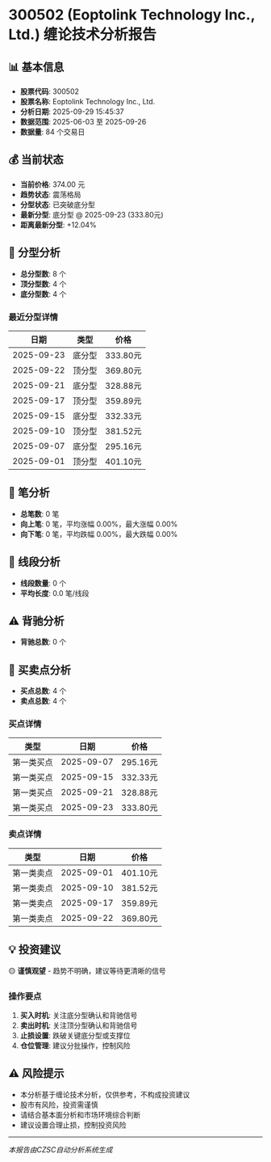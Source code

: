 # 300502 (Eoptolink Technology Inc., Ltd.) 缠论技术分析报告

## 📊 基本信息

- **股票代码**: 300502
- **股票名称**: Eoptolink Technology Inc., Ltd.
- **分析日期**: 2025-09-29 15:45:37
- **数据范围**: 2025-06-03 至 2025-09-26
- **数据量**: 84 个交易日

## 💰 当前状态

- **当前价格**: 374.00 元
- **趋势状态**: 震荡格局
- **分型状态**: 已突破底分型
- **最新分型**: 底分型 @ 2025-09-23 (333.80元)
- **距离最新分型**: +12.04%

## 🔺 分型分析

- **总分型数**: 8 个
- **顶分型数**: 4 个
- **底分型数**: 4 个

### 最近分型详情

| 日期 | 类型 | 价格 |
|------|------|------|
| 2025-09-23 | 底分型 | 333.80元 |
| 2025-09-22 | 顶分型 | 369.80元 |
| 2025-09-21 | 底分型 | 328.88元 |
| 2025-09-17 | 顶分型 | 359.89元 |
| 2025-09-15 | 底分型 | 332.33元 |
| 2025-09-10 | 顶分型 | 381.52元 |
| 2025-09-07 | 底分型 | 295.16元 |
| 2025-09-01 | 顶分型 | 401.10元 |

## 📏 笔分析

- **总笔数**: 0 笔
- **向上笔**: 0 笔，平均涨幅 0.00%，最大涨幅 0.00%
- **向下笔**: 0 笔，平均跌幅 0.00%，最大跌幅 0.00%

## 📐 线段分析

- **线段数量**: 0 个
- **平均长度**: 0.0 笔/线段

## ⚠️ 背驰分析

- **背驰总数**: 0 个

## 🎯 买卖点分析

- **买点总数**: 4 个
- **卖点总数**: 4 个

### 买点详情

| 类型 | 日期 | 价格 |
|------|------|------|
| 第一类买点 | 2025-09-07 | 295.16元 |
| 第一类买点 | 2025-09-15 | 332.33元 |
| 第一类买点 | 2025-09-21 | 328.88元 |
| 第一类买点 | 2025-09-23 | 333.80元 |

### 卖点详情

| 类型 | 日期 | 价格 |
|------|------|------|
| 第一类卖点 | 2025-09-01 | 401.10元 |
| 第一类卖点 | 2025-09-10 | 381.52元 |
| 第一类卖点 | 2025-09-17 | 359.89元 |
| 第一类卖点 | 2025-09-22 | 369.80元 |

## 💡 投资建议

🟡 **谨慎观望** - 趋势不明确，建议等待更清晰的信号

### 操作要点

1. **买入时机**: 关注底分型确认和背驰信号
2. **卖出时机**: 关注顶分型确认和背驰信号
3. **止损设置**: 跌破关键底分型或支撑位
4. **仓位管理**: 建议分批操作，控制风险

## ⚠️ 风险提示

- 本分析基于缠论技术分析，仅供参考，不构成投资建议
- 股市有风险，投资需谨慎
- 请结合基本面分析和市场环境综合判断
- 建议设置合理止损，控制投资风险

---
*本报告由CZSC自动分析系统生成*
